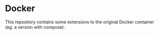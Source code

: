 # Docker

This repository contains some extensions to the original Docker container (eg. a version with compose).

